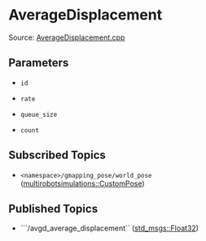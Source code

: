 # AverageDisplacement

Source: [AverageDisplacement.cpp](../../src/multirobotexploration/source/localization/AverageDisplacement.cpp)

## Parameters

* ```id```

* ```rate```

* ```queue_size```

* ```count```

## Subscribed Topics

* ```<namespace>/gmapping_pose/world_pose``` ([multirobotsimulations::CustomPose](../../src/multirobotsimulations/msg/CustomPose.msg))

## Published Topics

* ```<namespace>/avgd_average_displacement`` ([std_msgs::Float32](https://docs.ros.org/en/api/std_msgs/html/msg/Float32.html))

<!-- ## Published Transforms

* ```odom``` -->
